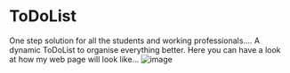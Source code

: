 # ToDoList
One step solution for all the students and working professionals.... A dynamic ToDoList to organise everything better.
Here you can have a look at how my web page will look like...
![image](https://github.com/Dhruv3337/ToDoList/assets/115626219/c515b39e-fba1-42e8-8c72-7875882d5e78)
